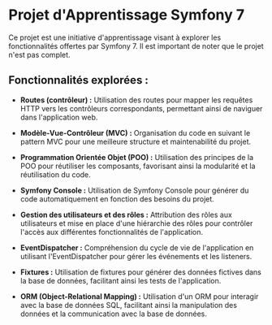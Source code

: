 # Projet d'Apprentissage Symfony 7

Ce projet est une initiative d'apprentissage visant à explorer les fonctionnalités offertes par Symfony 7. Il est important de noter que le projet n'est pas complet.

## Fonctionnalités explorées :

- **Routes (contrôleur) :** Utilisation des routes pour mapper les requêtes HTTP vers les contrôleurs correspondants, permettant ainsi de naviguer dans l'application web.
  
- **Modèle-Vue-Contrôleur (MVC) :** Organisation du code en suivant le pattern MVC pour une meilleure structure et maintenabilité du projet.

- **Programmation Orientée Objet (POO) :** Utilisation des principes de la POO pour réutiliser les composants, favorisant ainsi la modularité et la réutilisation du code.

- **Symfony Console :** Utilisation de Symfony Console pour générer du code automatiquement en fonction des besoins du projet.

- **Gestion des utilisateurs et des rôles :** Attribution des rôles aux utilisateurs et mise en place d'une hiérarchie des rôles pour contrôler l'accès aux différentes fonctionnalités de l'application.

- **EventDispatcher :** Compréhension du cycle de vie de l'application en utilisant l'EventDispatcher pour gérer les événements et les listeners.

- **Fixtures :** Utilisation de fixtures pour générer des données fictives dans la base de données, facilitant ainsi les tests de l'application.

- **ORM (Object-Relational Mapping) :** Utilisation d'un ORM pour interagir avec la base de données SQL, facilitant ainsi la manipulation des données et la communication avec la base de données.
